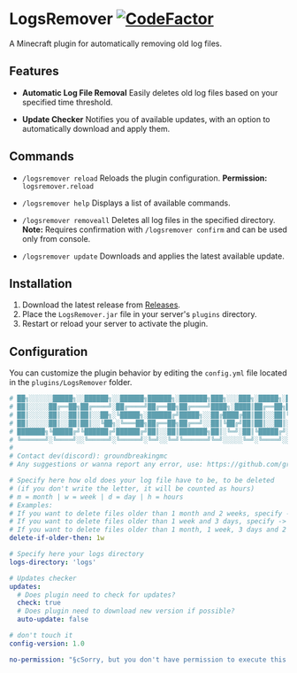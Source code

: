 # LogsRemover [![CodeFactor](https://www.codefactor.io/repository/github/groundbreakingmc/logsremover/badge)](https://www.codefactor.io/repository/github/groundbreakingmc/logsremover)
A Minecraft plugin for automatically removing old log files.

## Features
- **Automatic Log File Removal**
  Easily deletes old log files based on your specified time threshold.

- **Update Checker**
  Notifies you of available updates, with an option to automatically download and apply them.

## Commands
- `/logsremover reload`
  Reloads the plugin configuration.
  **Permission:** `logsremover.reload`

- `/logsremover help`
  Displays a list of available commands.

- `/logsremover removeall`
  Deletes all log files in the specified directory.
  **Note:** Requires confirmation with `/logsremover confirm` and can be used only from console.

- `/logsremover update`
  Downloads and applies the latest available update.

## Installation
1. Download the latest release from [Releases](https://github.com/groundbreakingmc/LogsRemover/releases).
2. Place the `LogsRemover.jar` file in your server's `plugins` directory.
3. Restart or reload your server to activate the plugin.

## Configuration
You can customize the plugin behavior by editing the `config.yml` file located in the `plugins/LogsRemover` folder.
```yaml
# ██╗░░░░░░█████╗░░██████╗░░██████╗██████╗░███████╗███╗░░░███╗░█████╗░██╗░░░██╗███████╗██████╗░
# ██║░░░░░██╔══██╗██╔════╝░██╔════╝██╔══██╗██╔════╝████╗░████║██╔══██╗██║░░░██║██╔════╝██╔══██╗
# ██║░░░░░██║░░██║██║░░██╗░╚█████╗░██████╔╝█████╗░░██╔████╔██║██║░░██║╚██╗░██╔╝█████╗░░██████╔╝
# ██║░░░░░██║░░██║██║░░╚██╗░╚═══██╗██╔══██╗██╔══╝░░██║╚██╔╝██║██║░░██║░╚████╔╝░██╔══╝░░██╔══██╗
# ███████╗╚█████╔╝╚██████╔╝██████╔╝██║░░██║███████╗██║░╚═╝░██║╚█████╔╝░░╚██╔╝░░███████╗██║░░██║
# ╚══════╝░╚════╝░░╚═════╝░╚═════╝░╚═╝░░╚═╝╚══════╝╚═╝░░░░░╚═╝░╚════╝░░░░╚═╝░░░╚══════╝╚═╝░░╚═╝
#
# Contact dev(discord): groundbreakingmc
# Any suggestions or wanna report any error, use: https://github.com/groundbreakingmc/LogsRemover/issues

# Specify here how old does your log file have to be, to be deleted
# (if you don't write the letter, it will be counted as hours)
# m = month | w = week | d = day | h = hours
# Examples:
# If you want to delete files older than 1 month and 2 weeks, specify -> 1m 2w
# If you want to delete files older than 1 week and 3 days, specify -> 1w 3d
# If you want to delete files older than 1 month, 1 week, 3 days and 2 hours, specify -> 1m 1w 3d 2h
delete-if-older-then: 1w

# Specify here your logs directory
logs-directory: 'logs'

# Updates checker
updates:
  # Does plugin need to check for updates?
  check: true
  # Does plugin need to download new version if possible?
  auto-update: false

# don't touch it
config-version: 1.0

no-permission: "§cSorry, but you don't have permission to execute this command."```
